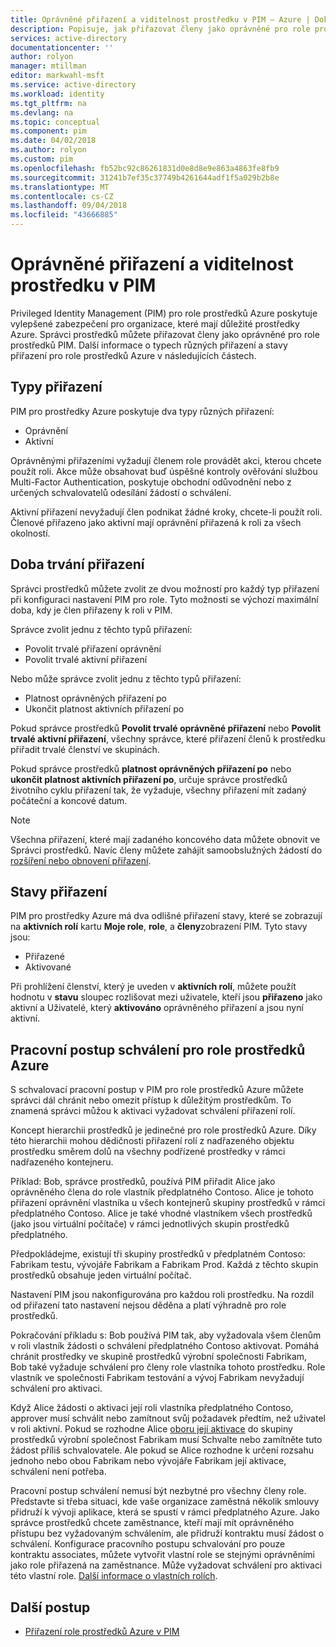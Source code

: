 ```yaml
---
title: Oprávněné přiřazení a viditelnost prostředku v PIM – Azure | Dokumentace Microsoftu
description: Popisuje, jak přiřazovat členy jako oprávněné pro role prostředků Azure v Azure AD Privileged Identity Management (PIM).
services: active-directory
documentationcenter: ''
author: rolyon
manager: mtillman
editor: markwahl-msft
ms.service: active-directory
ms.workload: identity
ms.tgt_pltfrm: na
ms.devlang: na
ms.topic: conceptual
ms.component: pim
ms.date: 04/02/2018
ms.author: rolyon
ms.custom: pim
ms.openlocfilehash: fb52bc92c86261831d0e8d8e9e863a4863fe8fb9
ms.sourcegitcommit: 31241b7ef35c37749b4261644adf1f5a029b2b8e
ms.translationtype: MT
ms.contentlocale: cs-CZ
ms.lasthandoff: 09/04/2018
ms.locfileid: "43666885"
---
```

# <a name="eligible-assignments-and-resource-visibility-in-pim"></a>Oprávněné přiřazení a viditelnost prostředku v PIM

Privileged Identity Management (PIM) pro role prostředků Azure poskytuje vylepšené zabezpečení pro organizace, které mají důležité prostředky Azure. Správci prostředků můžete přiřazovat členy jako oprávněné pro role prostředků PIM. Další informace o typech různých přiřazení a stavy přiřazení pro role prostředků Azure v následujících částech. 

## <a name="assignment-types"></a>Typy přiřazení

PIM pro prostředky Azure poskytuje dva typy různých přiřazení:

- Oprávnění
- Aktivní

Oprávněnými přiřazeními vyžadují členem role provádět akci, kterou chcete použít roli. Akce může obsahovat buď úspěšné kontroly ověřování službou Multi-Factor Authentication, poskytuje obchodní odůvodnění nebo z určených schvalovatelů odesílání žádostí o schválení.

Aktivní přiřazení nevyžadují člen podnikat žádné kroky, chcete-li použít roli. Členové přiřazeno jako aktivní mají oprávnění přiřazená k roli za všech okolností.

## <a name="assignment-duration"></a>Doba trvání přiřazení

Správci prostředků můžete zvolit ze dvou možností pro každý typ přiřazení při konfiguraci nastavení PIM pro role. Tyto možnosti se výchozí maximální doba, kdy je člen přiřazeny k roli v PIM. 

Správce zvolit jednu z těchto typů přiřazení:

- Povolit trvalé přiřazení oprávnění
- Povolit trvalé aktivní přiřazení

Nebo může správce zvolit jednu z těchto typů přiřazení:

- Platnost oprávněných přiřazení po
- Ukončit platnost aktivních přiřazení po

Pokud správce prostředků **Povolit trvalé oprávněné přiřazení** nebo **Povolit trvalé aktivní přiřazení**, všechny správce, které přiřazení členů k prostředku přiřadit trvalé členství ve skupinách.

Pokud správce prostředků **platnost oprávněných přiřazení po** nebo **ukončit platnost aktivních přiřazení po**, určuje správce prostředků životního cyklu přiřazení tak, že vyžaduje, všechny přiřazení mít zadaný počáteční a koncové datum.

> [!NOTE] 
> Všechna přiřazení, které mají zadaného koncového data můžete obnovit ve Správci prostředků. Navíc členy můžete zahájit samoobslužných žádostí do [rozšíření nebo obnovení přiřazení](pim-resource-roles-renew-extend.md).


## <a name="assignment-states"></a>Stavy přiřazení

PIM pro prostředky Azure má dva odlišné přiřazení stavy, které se zobrazují na **aktivních rolí** kartu **Moje role**, **role**, a **členy**zobrazení PIM. Tyto stavy jsou:

- Přiřazené
- Aktivované

Při prohlížení členství, který je uveden v **aktivních rolí**, můžete použít hodnotu v **stavu** sloupec rozlišovat mezi uživatele, kteří jsou **přiřazeno** jako aktivní a Uživatelé, který **aktivováno** oprávněného přiřazení a jsou nyní aktivní.

## <a name="azure-resource-role-approval-workflow"></a>Pracovní postup schválení pro role prostředků Azure

S schvalovací pracovní postup v PIM pro role prostředků Azure můžete správci dál chránit nebo omezit přístup k důležitým prostředkům. To znamená správci můžou k aktivaci vyžadovat schválení přiřazení rolí.

Koncept hierarchii prostředků je jedinečné pro role prostředků Azure. Díky této hierarchii mohou dědičnosti přiřazení rolí z nadřazeného objektu prostředku směrem dolů na všechny podřízené prostředky v rámci nadřazeného kontejneru. 

Příklad: Bob, správce prostředků, používá PIM přiřadit Alice jako oprávněného člena do role vlastník předplatného Contoso. Alice je tohoto přiřazení oprávnění vlastníka u všech kontejnerů skupiny prostředků v rámci předplatného Contoso. Alice je také vhodné vlastníkem všech prostředků (jako jsou virtuální počítače) v rámci jednotlivých skupin prostředků předplatného.

Předpokládejme, existují tři skupiny prostředků v předplatném Contoso: Fabrikam testu, vývojáře Fabrikam a Fabrikam Prod. Každá z těchto skupin prostředků obsahuje jeden virtuální počítač.

Nastavení PIM jsou nakonfigurována pro každou roli prostředku. Na rozdíl od přiřazení tato nastavení nejsou děděna a platí výhradně pro role prostředků.

Pokračování příkladu s: Bob používá PIM tak, aby vyžadovala všem členům v roli vlastník žádosti o schválení předplatného Contoso aktivovat. Pomáhá chránit prostředky ve skupině prostředků výrobní společnosti Fabrikam, Bob také vyžaduje schválení pro členy role vlastníka tohoto prostředku. Role vlastník ve společnosti Fabrikam testování a vývoj Fabrikam nevyžadují schválení pro aktivaci.

Když Alice žádosti o aktivaci její roli vlastníka předplatného Contoso, approver musí schválit nebo zamítnout svůj požadavek předtím, než uživatel v roli aktivní. Pokud se rozhodne Alice [oboru její aktivace](pim-resource-roles-activate-your-roles.md) do skupiny prostředků výrobní společnost Fabrikam musí Schvalte nebo zamítněte tuto žádost příliš schvalovatele. Ale pokud se Alice rozhodne k určení rozsahu jednoho nebo obou Fabrikam nebo vývojáře Fabrikam její aktivace, schválení není potřeba.

Pracovní postup schválení nemusí být nezbytné pro všechny členy role. Představte si třeba situaci, kde vaše organizace zaměstná několik smlouvy přidruží k vývoji aplikace, která se spustí v rámci předplatného Azure. Jako správce prostředků chcete zaměstnance, kteří mají mít oprávněného přístupu bez vyžadovaným schválením, ale přidruží kontraktu musí žádost o schválení. Konfigurace pracovního postupu schvalování pro pouze kontraktu associates, můžete vytvořit vlastní role se stejnými oprávněními jako role přiřazená na zaměstnance. Může vyžadovat schválení pro aktivaci této vlastní role. [Další informace o vlastních rolích](pim-resource-roles-custom-role-policy.md).

## <a name="next-steps"></a>Další postup

- [Přiřazení role prostředků Azure v PIM](pim-resource-roles-assign-roles.md)
